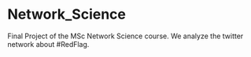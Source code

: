 # Network_Science

Final Project of the MSc Network Science course. We analyze the twitter network about #RedFlag.
